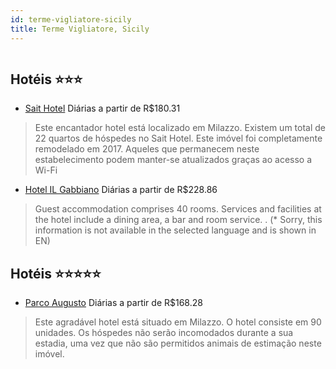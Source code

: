 ```yaml
---
id: terme-vigliatore-sicily
title: Terme Vigliatore, Sicily
---
```


<center><img src="https://photos.hotelbeds.com/giata/34/344071/344071a_hb_a_001.jpg" alt="" /></center>


## Hotéis ⭐️⭐️⭐️

-    [Sait Hotel](https://www.hurb.com/aud/https://www.hurb.com/hoteis/terme-vigliatore/sait-hotel-JNP-JP300398?cmp=18055) Diárias a partir de R$180.31
   > Este encantador hotel está localizado em Milazzo. Existem um total de 22 quartos de hóspedes no Sait Hotel. Este imóvel foi completamente remodelado em 2017. Aqueles que permanecem neste estabelecimento podem manter-se atualizados graças ao acesso a Wi-Fi
-    [Hotel IL Gabbiano](https://www.hurb.com/aud/https://www.hurb.com/hoteis/terme-vigliatore/hotel-il-gabbiano-JNP-JP400749?cmp=18055) Diárias a partir de R$228.86
   > Guest accommodation comprises 40 rooms. Services and facilities at the hotel include a dining area, a bar and room service.
. (* Sorry, this information is not available in the selected language and is shown in EN) 

## Hotéis ⭐️⭐️⭐️⭐️⭐️

-    [Parco Augusto](https://www.hurb.com/aud/https://www.hurb.com/hoteis/terme-vigliatore/parco-augusto-JNP-JP312483?cmp=18055) Diárias a partir de R$168.28
   > Este agradável hotel está situado em Milazzo. O hotel consiste em 90 unidades. Os hóspedes não serão incomodados durante a sua estadia, uma vez que não são permitidos animais de estimação neste imóvel. 
